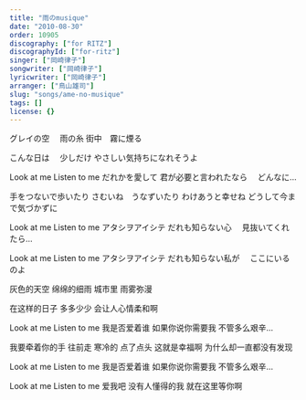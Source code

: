 ```yaml
---
title: "雨のmusique"
date: "2010-08-30"
order: 10905
discography: ["for RITZ"]
discographyId: ["for-ritz"]
singer: ["岡崎律子"]
songwriter: ["岡崎律子"]
lyricwriter: ["岡崎律子"]
arranger: ["鳥山雄司"]
slug: "songs/ame-no-musique"
tags: []
license: {}
---
```


グレイの空　
雨の糸 
街中　霧に煙る 

こんな日は　
少しだけ 
やさしい気持ちになれそうよ 

Look at me Listen to me
だれかを愛して 
君が必要と言われたなら　
どんなに… 

手をつないで歩いたり 
さむいね　うなずいたり
わけあうと幸せね 
どうして今まで気づかずに 

Look at me Listen to me 
アタシヲアイシテ
だれも知らない心　
見抜いてくれたら… 

Look at me Listen to me 
アタシヲアイシテ 
だれも知らない私が　
ここにいるのよ 

灰色的天空
绵绵的细雨 
城市里 雨雾弥漫 

在这样的日子 
多多少少 
会让人心情柔和啊 

Look at me Listen to me 
我是否爱着谁 
如果你说你需要我 
不管多么艰辛… 

我要牵着你的手 往前走 
寒冷的 点了点头
这就是幸福啊 
为什么却一直都没有发现 

Look at me Listen to me 
我是否爱着谁 
如果你说你需要我 
不管多么艰辛… 

Look at me Listen to me 
爱我吧 
没有人懂得的我 
就在这里等你啊
